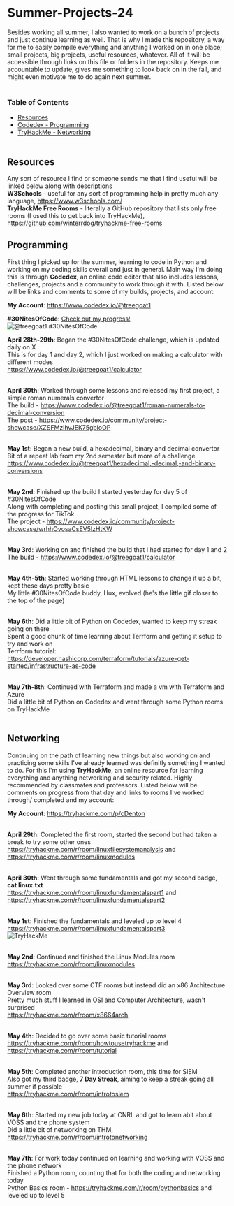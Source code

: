 # Summer-Projects-24
Besides working all summer, I also wanted to work on a bunch of projects and just continue learning as well. That is why I made this repository, a way for me to easily compile everything and anything I worked on in one place; small projects, big projects, useful resources, whatever. All of it will be accessible through links on this file or folders in the repository. Keeps me accountable to update, gives me something to look back on in the fall, and might even motivate me to do again next summer. <br /> <br />

### Table of Contents
- [Resources](##-Resources)
- [Codedex - Programming](##-Codedex---Programming)
- [TryHackMe - Networking](##-TryHackMe---Networking)
<br /> <br />

## Resources
Any sort of resource I find or someone sends me that I find useful will be linked below along with descriptions <br />
**W3Schools** - useful for any sort of programming help in pretty much any language, https://www.w3schools.com/ <br />
**TryHackMe Free Rooms** - literally a GitHub repository that lists only free rooms (I used this to get back into TryHackMe), https://github.com/winterrdog/tryhackme-free-rooms

## Programming
First thing I picked up for the summer, learning to code in Python and working on my coding skills overall and just in general. Main way I'm doing this is through **Codedex**, an online code editor that also includes lessons, challenges, projects and a community to work through it with. Listed below will be links and comments to some of my builds, projects, and account: <br />

**My Account**: https://www.codedex.io/@treegoat1 <br />

**#30NitesOfCode**: [Check out my progress!](https://www.codedex.io/@treegoat1/30-nites-of-code) <br />
  ![@treegoat1 #30NitesOfCode](https://www.codedex.io/api/petStatus?user=treegoat1) <br />

**April 28th-29th**: Began the #30NitesOfCode challenge, which is updated daily on X <br />
This is for day 1 and day 2, which I just worked on making a calculator with different modes <br />
https://www.codedex.io/@treegoat1/calculator <br /> <br />

**April 30th**: Worked through some lessons and released my first project, a simple roman numerals convertor <br /> 
The build - https://www.codedex.io/@treegoat1/roman-numerals-to-decimal-conversion <br />
The post - https://www.codedex.io/community/project-showcase/XZSFMzlhvJEK75gbloOP <br /> <br />

**May 1st**: Began a new build, a hexadecimal, binary and decimal convertor <br />
Bit of a repeat lab from my 2nd semester but more of a challenge <br />
https://www.codedex.io/@treegoat1/hexadecimal,-decimal,-and-binary-conversions <br /> <br />

**May 2nd**: Finished up the build I started yesterday for day 5 of #30NitesOfCode <br />
Along with completing and posting this small project, I compiled some of the progress for TikTok <br />
The project - https://www.codedex.io/community/project-showcase/wrhhOvosaCsEV5lzHtKW <br /> <br />

**May 3rd**: Working on and finished the build that I had started for day 1 and 2<br />
The build - https://www.codedex.io/@treegoat1/calculator <br /> <br />

**May 4th-5th**: Started working through HTML lessons to change it up a bit, kept these days pretty basic <br />
My little #30NitesOfCode buddy, Hux, evolved (he's the little gif closer to the top of the page) <br /> <br />

**May 6th**: Did a little bit of Python on Codedex, wanted to keep my streak going on there <br />
Spent a good chunk of time learning about Terrform and getting it setup to try and work on <br />
Terrform tutorial: https://developer.hashicorp.com/terraform/tutorials/azure-get-started/infrastructure-as-code <br /> <br />

**May 7th-8th**: Continued with Terraform and made a vm with Terraform and Azure <br />
Did a little bit of Python on Codedex and went through some Python rooms on TryHackMe <br /> <br />

## Networking
Continuing on the path of learning new things but also working on and practicing some skills I've already learned was definitly something I wanted to do. For this I'm using **TryHackMe**, an online resource for learning everything and anything networking and security related. Highly recommended by classmates and professors. Listed below will be comments on progress from that day and links to rooms I've worked through/ completed and my account: <br />

**My Account**: https://tryhackme.com/p/cDenton <br /> <br />

**April 29th**: Completed the first room, started the second but had taken a break to try some other ones <br />
https://tryhackme.com/r/room/linuxfilesystemanalysis and https://tryhackme.com/r/room/linuxmodules <br /> <br />

**April 30th**: Went through some fundamentals and got my second badge, **cat linux.txt** <br /> 
https://tryhackme.com/r/room/linuxfundamentalspart1 and https://tryhackme.com/r/room/linuxfundamentalspart2 <br /> <br />

**May 1st**: Finished the fundamentals and leveled up to level 4 <br />
https://tryhackme.com/r/room/linuxfundamentalspart3 <br />
<img src="https://tryhackme-badges.s3.amazonaws.com/cDenton.png" alt="TryHackMe"> <br /> <br />

**May 2nd**: Continued and finished the Linux Modules room <br />
https://tryhackme.com/r/room/linuxmodules <br /> <br />

**May 3rd**: Looked over some CTF rooms but instead did an x86 Architecture Overview room <br />
Pretty much stuff I learned in OSI and Computer Architecture, wasn't surprised <br />
https://tryhackme.com/r/room/x8664arch <br /> <br />

**May 4th**: Decided to go over some basic tutorial rooms <br />
https://tryhackme.com/r/room/howtousetryhackme and https://tryhackme.com/r/room/tutorial <br /> <br />

**May 5th**: Completed another introduction room, this time for SIEM <br />
Also got my third badge, **7 Day Streak**, aiming to keep a streak going all summer if possible <br />
https://tryhackme.com/r/room/introtosiem <br /> <br />

**May 6th**: Started my new job today at CNRL and got to learn abit about VOSS and the phone system <br />
Did a little bit of networking on THM, https://tryhackme.com/r/room/introtonetworking <br /> <br />

**May 7th**: For work today continued on learning and working with VOSS and the phone network <br />
Finished a Python room, counting that for both the coding and networking today <br />
Python Basics room - https://tryhackme.com/r/room/pythonbasics and leveled up to level 5 <br /> <br />
